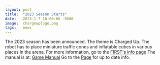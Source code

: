```yaml
---
layout: post
title:  "2023 Season Starts"
date:   2023-1-7 16:00:00 -0600
image:  chargeuplogo.png
tags:   news
---
```

The 2023 season has been announced. The theme is Charged Up.
The robot has to place miniature traffic cones and inflatable cubes in various places in the arena.
For more information, go to the [FIRST's info page](https://www.firstinspires.org/robotics/frc/game-and-season)
The manual is at:
[Game Manual](https://firstfrc.blob.core.windows.net/frc2023/Manual/2023FRCGameManual.pdf)
Go to the [Page]({{site.baseurl}}/2023) for up to date info.